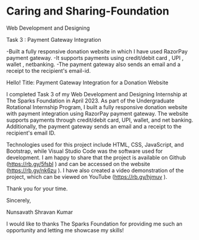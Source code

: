# Caring and Sharing-Foundation

Web Development and Designing 

Task 3 : Payment Gateway Integration

-Built a fully responsive donation website in which I have used RazorPay payment gateway.
-It supports payments using credit/debit card , UPI , wallet , netbanking. 
-The payment gateway also sends an email and a receipt to the recipient's email-id.

Hello!
Title: Payment Gateway Integration for a Donation Website

I completed Task 3 of my Web Development and Designing Internship at The Sparks Foundation in April 2023. As part of the Undergraduate Rotational Internship Program, I built a fully responsive donation website with payment integration using RazorPay payment gateway. The website supports payments through credit/debit card, UPI, wallet, and net banking. Additionally, the payment gateway sends an email and a receipt to the recipient's email ID.

Technologies used for this project include HTML, CSS, JavaScript, and Bootstrap, while Visual Studio Code was the software used for development. I am happy to share that the project is available on Github (https://rb.gy/5fsbl
) and can be accessed on the website (https://rb.gy/nk6zu
). I have also created a video demonstration of the project, which can be viewed on YouTube (https://rb.gy/hjmuv
).

Thank you for your time.

Sincerely,

Nunsavath Shravan Kumar

I would like to thanks The Sparks Foundation for providing me such an opportunity and letting me showcase my skills! 


